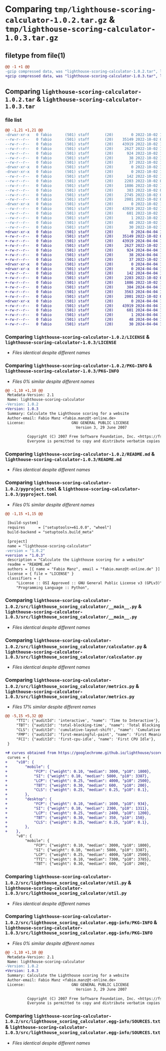 # Comparing `tmp/lighthouse-scoring-calculator-1.0.2.tar.gz` & `tmp/lighthouse-scoring-calculator-1.0.3.tar.gz`

## filetype from file(1)

```diff
@@ -1 +1 @@
-gzip compressed data, was "lighthouse-scoring-calculator-1.0.2.tar", last modified: Sun Oct  2 12:16:08 2022, max compression
+gzip compressed data, was "lighthouse-scoring-calculator-1.0.3.tar", last modified: Thu Apr  4 17:25:36 2024, max compression
```

## Comparing `lighthouse-scoring-calculator-1.0.2.tar` & `lighthouse-scoring-calculator-1.0.3.tar`

### file list

```diff
@@ -1,21 +1,21 @@
-drwxr-xr-x   0 fabio      (501) staff       (20)        0 2022-10-02 12:16:08.401299 lighthouse-scoring-calculator-1.0.2/
--rw-r--r--   0 fabio      (501) staff       (20)    35149 2022-10-02 09:28:19.000000 lighthouse-scoring-calculator-1.0.2/LICENSE
--rw-r--r--   0 fabio      (501) staff       (20)    43919 2022-10-02 12:16:08.400931 lighthouse-scoring-calculator-1.0.2/PKG-INFO
--rw-r--r--   0 fabio      (501) staff       (20)     2627 2022-10-02 10:23:10.000000 lighthouse-scoring-calculator-1.0.2/README.md
--rw-r--r--   0 fabio      (501) staff       (20)      924 2022-10-02 12:15:36.000000 lighthouse-scoring-calculator-1.0.2/pyproject.toml
--rw-r--r--   0 fabio      (501) staff       (20)       38 2022-10-02 12:16:08.401394 lighthouse-scoring-calculator-1.0.2/setup.cfg
--rw-r--r--   0 fabio      (501) staff       (20)       37 2022-10-02 10:11:24.000000 lighthouse-scoring-calculator-1.0.2/setup.py
-drwxr-xr-x   0 fabio      (501) staff       (20)        0 2022-10-02 12:16:08.394773 lighthouse-scoring-calculator-1.0.2/src/
-drwxr-xr-x   0 fabio      (501) staff       (20)        0 2022-10-02 12:16:08.398154 lighthouse-scoring-calculator-1.0.2/src/lighthouse_scoring_calculator/
--rw-r--r--   0 fabio      (501) staff       (20)      142 2022-10-02 12:15:44.000000 lighthouse-scoring-calculator-1.0.2/src/lighthouse_scoring_calculator/__init__.py
--rw-r--r--   0 fabio      (501) staff       (20)     2203 2022-10-02 09:28:39.000000 lighthouse-scoring-calculator-1.0.2/src/lighthouse_scoring_calculator/__main__.py
--rw-r--r--   0 fabio      (501) staff       (20)     1886 2022-10-02 10:55:42.000000 lighthouse-scoring-calculator-1.0.2/src/lighthouse_scoring_calculator/calculator.py
--rw-r--r--   0 fabio      (501) staff       (20)      383 2022-10-02 09:28:39.000000 lighthouse-scoring-calculator-1.0.2/src/lighthouse_scoring_calculator/example.py
--rw-r--r--   0 fabio      (501) staff       (20)     2745 2022-10-02 09:28:39.000000 lighthouse-scoring-calculator-1.0.2/src/lighthouse_scoring_calculator/metrics.py
--rw-r--r--   0 fabio      (501) staff       (20)     2001 2022-10-02 09:28:39.000000 lighthouse-scoring-calculator-1.0.2/src/lighthouse_scoring_calculator/util.py
-drwxr-xr-x   0 fabio      (501) staff       (20)        0 2022-10-02 12:16:08.399600 lighthouse-scoring-calculator-1.0.2/src/lighthouse_scoring_calculator.egg-info/
--rw-r--r--   0 fabio      (501) staff       (20)    43919 2022-10-02 12:16:08.000000 lighthouse-scoring-calculator-1.0.2/src/lighthouse_scoring_calculator.egg-info/PKG-INFO
--rw-r--r--   0 fabio      (501) staff       (20)      601 2022-10-02 12:16:08.000000 lighthouse-scoring-calculator-1.0.2/src/lighthouse_scoring_calculator.egg-info/SOURCES.txt
--rw-r--r--   0 fabio      (501) staff       (20)        1 2022-10-02 12:16:08.000000 lighthouse-scoring-calculator-1.0.2/src/lighthouse_scoring_calculator.egg-info/dependency_links.txt
--rw-r--r--   0 fabio      (501) staff       (20)       48 2022-10-02 12:16:08.000000 lighthouse-scoring-calculator-1.0.2/src/lighthouse_scoring_calculator.egg-info/entry_points.txt
--rw-r--r--   0 fabio      (501) staff       (20)       30 2022-10-02 12:16:08.000000 lighthouse-scoring-calculator-1.0.2/src/lighthouse_scoring_calculator.egg-info/top_level.txt
+drwxr-xr-x   0 fabio      (501) staff       (20)        0 2024-04-04 17:25:36.194557 lighthouse-scoring-calculator-1.0.3/
+-rw-r--r--   0 fabio      (501) staff       (20)    35149 2022-10-02 09:28:19.000000 lighthouse-scoring-calculator-1.0.3/LICENSE
+-rw-r--r--   0 fabio      (501) staff       (20)    43919 2024-04-04 17:25:36.194089 lighthouse-scoring-calculator-1.0.3/PKG-INFO
+-rw-r--r--   0 fabio      (501) staff       (20)     2627 2022-10-02 10:23:10.000000 lighthouse-scoring-calculator-1.0.3/README.md
+-rw-r--r--   0 fabio      (501) staff       (20)      924 2024-04-04 17:19:50.000000 lighthouse-scoring-calculator-1.0.3/pyproject.toml
+-rw-r--r--   0 fabio      (501) staff       (20)       38 2024-04-04 17:25:36.194646 lighthouse-scoring-calculator-1.0.3/setup.cfg
+-rw-r--r--   0 fabio      (501) staff       (20)       37 2022-10-02 10:11:24.000000 lighthouse-scoring-calculator-1.0.3/setup.py
+drwxr-xr-x   0 fabio      (501) staff       (20)        0 2024-04-04 17:25:36.188085 lighthouse-scoring-calculator-1.0.3/src/
+drwxr-xr-x   0 fabio      (501) staff       (20)        0 2024-04-04 17:25:36.191447 lighthouse-scoring-calculator-1.0.3/src/lighthouse_scoring_calculator/
+-rw-r--r--   0 fabio      (501) staff       (20)      142 2024-04-04 17:19:50.000000 lighthouse-scoring-calculator-1.0.3/src/lighthouse_scoring_calculator/__init__.py
+-rw-r--r--   0 fabio      (501) staff       (20)     2203 2022-10-02 09:28:39.000000 lighthouse-scoring-calculator-1.0.3/src/lighthouse_scoring_calculator/__main__.py
+-rw-r--r--   0 fabio      (501) staff       (20)     1886 2022-10-02 10:55:42.000000 lighthouse-scoring-calculator-1.0.3/src/lighthouse_scoring_calculator/calculator.py
+-rw-r--r--   0 fabio      (501) staff       (20)      384 2024-04-04 17:19:50.000000 lighthouse-scoring-calculator-1.0.3/src/lighthouse_scoring_calculator/example.py
+-rw-r--r--   0 fabio      (501) staff       (20)     3563 2024-04-04 17:19:50.000000 lighthouse-scoring-calculator-1.0.3/src/lighthouse_scoring_calculator/metrics.py
+-rw-r--r--   0 fabio      (501) staff       (20)     2001 2022-10-02 09:28:39.000000 lighthouse-scoring-calculator-1.0.3/src/lighthouse_scoring_calculator/util.py
+drwxr-xr-x   0 fabio      (501) staff       (20)        0 2024-04-04 17:25:36.193493 lighthouse-scoring-calculator-1.0.3/src/lighthouse_scoring_calculator.egg-info/
+-rw-r--r--   0 fabio      (501) staff       (20)    43919 2024-04-04 17:25:36.000000 lighthouse-scoring-calculator-1.0.3/src/lighthouse_scoring_calculator.egg-info/PKG-INFO
+-rw-r--r--   0 fabio      (501) staff       (20)      601 2024-04-04 17:25:36.000000 lighthouse-scoring-calculator-1.0.3/src/lighthouse_scoring_calculator.egg-info/SOURCES.txt
+-rw-r--r--   0 fabio      (501) staff       (20)        1 2024-04-04 17:25:36.000000 lighthouse-scoring-calculator-1.0.3/src/lighthouse_scoring_calculator.egg-info/dependency_links.txt
+-rw-r--r--   0 fabio      (501) staff       (20)       48 2024-04-04 17:25:36.000000 lighthouse-scoring-calculator-1.0.3/src/lighthouse_scoring_calculator.egg-info/entry_points.txt
+-rw-r--r--   0 fabio      (501) staff       (20)       30 2024-04-04 17:25:36.000000 lighthouse-scoring-calculator-1.0.3/src/lighthouse_scoring_calculator.egg-info/top_level.txt
```

### Comparing `lighthouse-scoring-calculator-1.0.2/LICENSE` & `lighthouse-scoring-calculator-1.0.3/LICENSE`

 * *Files identical despite different names*

### Comparing `lighthouse-scoring-calculator-1.0.2/PKG-INFO` & `lighthouse-scoring-calculator-1.0.3/PKG-INFO`

 * *Files 0% similar despite different names*

```diff
@@ -1,10 +1,10 @@
 Metadata-Version: 2.1
 Name: lighthouse-scoring-calculator
-Version: 1.0.2
+Version: 1.0.3
 Summary: Calculate the Lighthouse scoring for a website
 Author-email: Fabio Manz <fabio.manz@t-online.de>
 License:                     GNU GENERAL PUBLIC LICENSE
                                Version 3, 29 June 2007
         
          Copyright (C) 2007 Free Software Foundation, Inc. <https://fsf.org/>
          Everyone is permitted to copy and distribute verbatim copies
```

### Comparing `lighthouse-scoring-calculator-1.0.2/README.md` & `lighthouse-scoring-calculator-1.0.3/README.md`

 * *Files identical despite different names*

### Comparing `lighthouse-scoring-calculator-1.0.2/pyproject.toml` & `lighthouse-scoring-calculator-1.0.3/pyproject.toml`

 * *Files 0% similar despite different names*

```diff
@@ -1,15 +1,15 @@
 
 [build-system]
 requires      = ["setuptools>=61.0.0", "wheel"]
 build-backend = "setuptools.build_meta"
 
 [project]
 name = "lighthouse-scoring-calculator"
-version = "1.0.2"
+version = "1.0.3"
 description = "Calculate the Lighthouse scoring for a website"
 readme = "README.md"
 authors = [{ name = "Fabio Manz", email = "fabio.manz@t-online.de" }]
 license = { file = "LICENSE" }
 classifiers = [
     "License :: OSI Approved :: GNU General Public License v3 (GPLv3)",
     "Programming Language :: Python",
```

### Comparing `lighthouse-scoring-calculator-1.0.2/src/lighthouse_scoring_calculator/__main__.py` & `lighthouse-scoring-calculator-1.0.3/src/lighthouse_scoring_calculator/__main__.py`

 * *Files identical despite different names*

### Comparing `lighthouse-scoring-calculator-1.0.2/src/lighthouse_scoring_calculator/calculator.py` & `lighthouse-scoring-calculator-1.0.3/src/lighthouse_scoring_calculator/calculator.py`

 * *Files identical despite different names*

### Comparing `lighthouse-scoring-calculator-1.0.2/src/lighthouse_scoring_calculator/metrics.py` & `lighthouse-scoring-calculator-1.0.3/src/lighthouse_scoring_calculator/metrics.py`

 * *Files 17% similar despite different names*

```diff
@@ -5,15 +5,32 @@
     "TTI": {"auditId": 'interactive', "name": 'Time to Interactive'},
     "TBT": {"auditId": 'total-blocking-time', "name": 'Total Blocking Time'},
     "CLS": {"auditId": 'cumulative-layout-shift', "name": 'Cumulative Layout Shift', "units": 'unitless'},
     "FMP": {"auditId": 'first-meaningful-paint', "name": 'First Meaningful Paint'},
     "FCI": {"auditId": 'first-cpu-idle', "name": 'First CPU Idle'},
 }
 
+# curves obtained from https://googlechrome.github.io/lighthouse/scorecalc/calc.js
 curves = {
+    "v10": {
+        "mobile": {
+            "FCP": {"weight": 0.10, "median": 3000, "p10": 1800},
+            "SI": {"weight": 0.10, "median": 5800, "p10": 3387},
+            "LCP": {"weight": 0.25, "median": 4000, "p10": 2500},
+            "TBT": {"weight": 0.30, "median": 600,  "p10": 200},
+            "CLS": {"weight": 0.25, "median": 0.25, "p10": 0.1},
+        },
+        "desktop": {
+            "FCP": {"weight": 0.10, "median": 1600, "p10": 934},
+            "SI": {"weight": 0.10, "median": 2300, "p10": 1311},
+            "LCP": {"weight": 0.25, "median": 2400, "p10": 1200},
+            "TBT": {"weight": 0.30, "median": 350, "p10": 150},
+            "CLS": {"weight": 0.25, "median": 0.25, "p10": 0.1},
+        },
+    },
     "v8": {
         "mobile": {
             "FCP": {"weight": 0.10, "median": 3000, "p10": 1800},
             "SI": {"weight": 0.10, "median": 5800, "p10": 3387},
             "LCP": {"weight": 0.25, "median": 4000, "p10": 2500},
             "TTI": {"weight": 0.10, "median": 7300, "p10": 3785},
             "TBT": {"weight": 0.30, "median": 600,  "p10": 200},
```

### Comparing `lighthouse-scoring-calculator-1.0.2/src/lighthouse_scoring_calculator/util.py` & `lighthouse-scoring-calculator-1.0.3/src/lighthouse_scoring_calculator/util.py`

 * *Files identical despite different names*

### Comparing `lighthouse-scoring-calculator-1.0.2/src/lighthouse_scoring_calculator.egg-info/PKG-INFO` & `lighthouse-scoring-calculator-1.0.3/src/lighthouse_scoring_calculator.egg-info/PKG-INFO`

 * *Files 0% similar despite different names*

```diff
@@ -1,10 +1,10 @@
 Metadata-Version: 2.1
 Name: lighthouse-scoring-calculator
-Version: 1.0.2
+Version: 1.0.3
 Summary: Calculate the Lighthouse scoring for a website
 Author-email: Fabio Manz <fabio.manz@t-online.de>
 License:                     GNU GENERAL PUBLIC LICENSE
                                Version 3, 29 June 2007
         
          Copyright (C) 2007 Free Software Foundation, Inc. <https://fsf.org/>
          Everyone is permitted to copy and distribute verbatim copies
```

### Comparing `lighthouse-scoring-calculator-1.0.2/src/lighthouse_scoring_calculator.egg-info/SOURCES.txt` & `lighthouse-scoring-calculator-1.0.3/src/lighthouse_scoring_calculator.egg-info/SOURCES.txt`

 * *Files identical despite different names*

